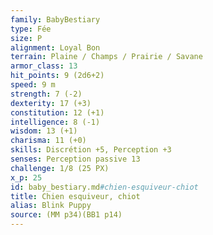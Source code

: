```yaml
---
family: BabyBestiary
type: Fée
size: P
alignment: Loyal Bon
terrain: Plaine / Champs / Prairie / Savane
armor_class: 13
hit_points: 9 (2d6+2)
speed: 9 m
strength: 7 (-2)
dexterity: 17 (+3)
constitution: 12 (+1)
intelligence: 8 (-1)
wisdom: 13 (+1)
charisma: 11 (+0)
skills: Discrétion +5, Perception +3
senses: Perception passive 13
challenge: 1/8 (25 PX)
x_p: 25
id: baby_bestiary.md#chien-esquiveur-chiot
title: Chien esquiveur, chiot
alias: Blink Puppy
source: (MM p34)(BB1 p14)
---
```


